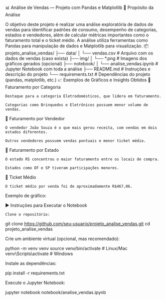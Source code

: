 📊 Análise de Vendas — Projeto com Pandas e Matplotlib
🎯 Propósito da Análise

O objetivo deste projeto é realizar uma análise exploratória de dados de vendas para identificar padrões de consumo, desempenho de categorias, estados e vendedores, além de calcular métricas importantes como o faturamento total e o ticket médio. A análise utiliza ferramentas como Pandas para manipulação de dados e Matplotlib para visualização.
📦 projeto_analise_vendas/
├── data/
│   └── vendas.csv               # Arquivo com os dados de vendas (caso exista)
├── img/
│   └── *.png                    # Imagens dos gráficos gerados (opcional)
├── notebook/
│   └── analise_vendas.ipynb     # Jupyter Notebook com toda a análise
├── README.md                   # Instruções e descrição do projeto
└── requirements.txt            # Dependências do projeto (pandas, matplotlib, etc.)
📈 Exemplos de Gráficos e Insights Obtidos
🔹 Faturamento por Categoria

    Destaque para a categoria Eletrodomésticos, que lidera em faturamento.

    Categorias como Brinquedos e Eletrônicos possuem menor volume de vendas.

🔹 Faturamento por Vendedor

    O vendedor João Souza é o que mais gerou receita, com vendas em dois estados diferentes.

    Outros vendedores possuem vendas pontuais e menor ticket médio.

🔹 Faturamento por Estado

    O estado RS concentrou o maior faturamento entre os locais de compra.

    Estados como DF e SP tiveram participações menores.

🔹 Ticket Médio

    O ticket médio por venda foi de aproximadamente R$467,06.

Exemplo de gráfico:

▶️ Instruções para Executar o Notebook

    Clone o repositório:

git clone https://github.com/seu-usuario/projeto_analise_vendas.git
cd projeto_analise_vendas

Crie um ambiente virtual (opcional, mas recomendado):

python -m venv venv
source venv/bin/activate  # Linux/Mac
venv\Scripts\activate     # Windows

Instale as dependências:

pip install -r requirements.txt

Execute o Jupyter Notebook:

jupyter notebook notebook/analise_vendas.ipynb
